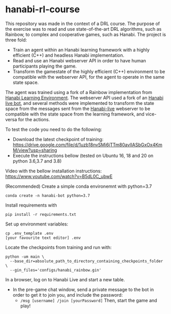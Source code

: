 # hanabi-rl-course

This repository was made in the context of a DRL course. The purpose of the exercise was to read and use state-of-the-art DRL algorithms, such as Rainbow, to complex and cooperative games, such as Hanabi. 
The project is three fold:
- Train an agent within an Hanabi learning framework with a highly efficient (C++) and headless Hanabi implementation.
- Read and use an Hanabi webserver API in order to have human participants playing the game.
- Transform the gamestate of the highly efficient (C++) environment to be compatible with the webserver API, for the agent to operate in the same state space.

The agent was trained using a fork of a Rainbow implementation from [Hanabi Learning Environment](https://github.com/DanielLSM/hanabi-learning-environment). The webserver API used a fork of an [Hanabi live bot](https://github.com/sarahgillet/hanabi-live-bot), and several methods were implemented to transform the state space from the messages sent from the [Hanabi-live](https://hanabi.live/) webserver to be compatible with the state space from the learning framework, and vice-versa for the actions.

To test the code you need to do the following:
- Download the latest checkpoint of training: https://drive.google.com/file/d/1uzb18nvSMi6jTTm80avlIASbGxOx4KmM/view?usp=sharing
- Execute the instructions bellow (tested on Ubuntu 16, 18 and 20 on python 3.6,3.7 and 3.8)

Video with the bellow installation instructions: https://www.youtube.com/watch?v=B5dL0C_ubwE

(Recommended) Create a simple conda environemnt with python=3.7
```
conda create -n hanabi-bot python=3.7
```

Install requirements with
```
pip install -r requirements.txt
```

Set up environment variables:
 ```
 cp .env_template .env
 [your favourite text editor] .env
 ```

Locate the checkpoints from training and run with:
```
python -um main \
  --base_dir=absolute_path_to_directory_containing_checkpoints_folder \
  --gin_files='configs/hanabi_rainbow.gin'
```
In a browser, log on to Hanabi Live and start a new table.
* In the pre-game chat window, send a private message to the bot in order to get it to join you, and include the password:
  * `/msg [username] /join [yourPassword]`
Then, start the game and play!
